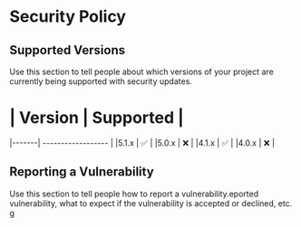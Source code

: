 # Security Policy

## Supported Versions

Use this section to tell people about which versions of your project are
currently being supported with security updates.

| Version | Supported           |
=======
|-------| ------------------ |
|5.1.x  | :white_check_mark: |
|5.0.x  | :x:                   |
|4.1.x  | :white_check_mark: |
|4.0.x  | :x:                   |

## Reporting a Vulnerability
Use this section to tell people how to report a vulnerability.eported vulnerability, what to expect if the vulnerability is accepted or
declined, etc.
g